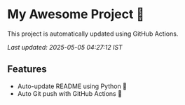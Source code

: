 # My Awesome Project 🚀

This project is automatically updated using GitHub Actions.

_Last updated: 2025-05-05 04:27:12 IST_

## Features
- Auto-update README using Python 🐍
- Auto Git push with GitHub Actions 🤖
